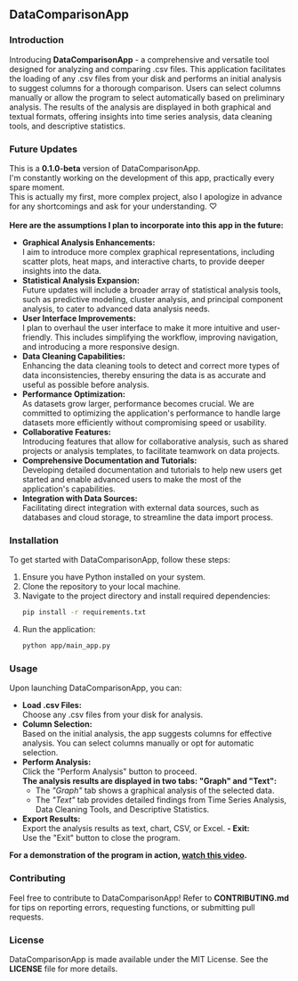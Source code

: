 ## DataComparisonApp

### Introduction
Introducing **DataComparisonApp** - a comprehensive and versatile tool designed for analyzing and comparing .csv files. This application facilitates the loading of any .csv files from your disk and performs an initial analysis to suggest columns for a thorough comparison. Users can select columns manually or allow the program to select automatically based on preliminary analysis. The results of the analysis are displayed in both graphical and textual formats, offering insights into time series analysis, data cleaning tools, and descriptive statistics.


### Future Updates

This is a **0.1.0-beta** version of DataComparisonApp. <br>I'm constantly working on the development of this app, practically every spare moment. 
<br> This is actually my first, more complex project, also I apologize in advance for any shortcomings and ask for your understanding. ♡
<br>
<br> **Here are the assumptions I plan to incorporate into this app in the future:**

- **Graphical Analysis Enhancements:** <br>
I aim to introduce more complex graphical representations, including scatter plots, heat maps, and interactive charts, to provide deeper insights into the data.
- **Statistical Analysis Expansion:** <br>
Future updates will include a broader array of statistical analysis tools, such as predictive modeling, cluster analysis, and principal component analysis, to cater to advanced data analysis needs.
- **User Interface Improvements:** <br>
I plan to overhaul the user interface to make it more intuitive and user-friendly. This includes simplifying the workflow, improving navigation, and introducing a more responsive design. 
- **Data Cleaning Capabilities:** <br>
Enhancing the data cleaning tools to detect and correct more types of data inconsistencies, thereby ensuring the data is as accurate and useful as possible before analysis. 
- **Performance Optimization:** <br>
As datasets grow larger, performance becomes crucial. We are committed to optimizing the application's performance to handle large datasets more efficiently without compromising speed or usability. 
- **Collaborative Features:** <br>
Introducing features that allow for collaborative analysis, such as shared projects or analysis templates, to facilitate teamwork on data projects. 
- **Comprehensive Documentation and Tutorials:** <br>
Developing detailed documentation and tutorials to help new users get started and enable advanced users to make the most of the application's capabilities. 
- **Integration with Data Sources:** <br>
Facilitating direct integration with external data sources, such as databases and cloud storage, to streamline the data import process.

### Installation
To get started with DataComparisonApp, follow these steps:

1. Ensure you have Python installed on your system.
2. Clone the repository to your local machine.
3. Navigate to the project directory and install required dependencies:
   ```bash
   pip install -r requirements.txt
4. Run the application: 
   ```bash
   python app/main_app.py

### Usage

Upon launching DataComparisonApp, you can:

- **Load .csv Files:** <br>
Choose any .csv files from your disk for analysis.
- **Column Selection:** <br>
Based on the initial analysis, the app suggests columns for effective analysis. You can select columns manually or opt for automatic selection.
- **Perform Analysis:** <br>
Click the "Perform Analysis" button to proceed. <br>
**The analysis results are displayed in two tabs: "Graph" and "Text":**
  - The _"Graph"_ tab shows a graphical analysis of the selected data.
  - The _"Text"_ tab provides detailed findings from Time Series Analysis, Data Cleaning Tools, and Descriptive Statistics.
- **Export Results:** <br>
Export the analysis results as text, chart, CSV, or Excel.
**- Exit:** <br>
Use the "Exit" button to close the program.

**For a demonstration of the program in action, [watch this video](link-to-the-movie.com).**

### Contributing

Feel free to contribute to DataComparisonApp! Refer to **CONTRIBUTING.md** for tips on reporting errors, requesting functions, or submitting pull requests.
### License

DataComparisonApp is made available under the MIT License. See the **LICENSE** file for more details.
